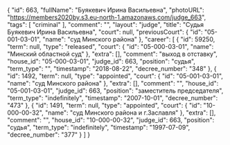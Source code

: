 {
    "id": 663,
    "fullName": "Буякевич Ирина Васильевна",
    "photoURL": "https://members2020by.s3.eu-north-1.amazonaws.com/judge_663",
    "tags": [
        "criminal"
    ],
    "comment": "",
    "layout": "judge",
    "title": "Судья Буякевич Ирина Васильевна",
    "court": null,
    "previousCourt": {
        "id": "05-001-03-01",
        "name": "суд Минского района"
    },
    "career": [
        {
            "id": 59250,
            "term": null,
            "type": "released",
            "court": {
                "id": "05-000-03-01",
                "name": "Минский областной суд"
            },
            "extra": [],
            "comment": "выход в отставку",
            "house_id": "05-000-03-01",
            "judge_id": 663,
            "position": "судья",
            "term_type": "",
            "timestamp": "2018-08-22",
            "decree_number": "348"
        },
        {
            "id": 1492,
            "term": null,
            "type": "appointed",
            "court": {
                "id": "05-001-03-01",
                "name": "суд Минского района"
            },
            "extra": [],
            "comment": "",
            "house_id": "05-001-03-01",
            "judge_id": 663,
            "position": "заместитель председателя",
            "term_type": "indefinitely",
            "timestamp": "2007-10-01",
            "decree_number": "473"
        },
        {
            "id": 1491,
            "term": null,
            "type": "appointed",
            "court": {
                "id": "10-000-00-32",
                "name": "суд Минского района и г.Заславля"
            },
            "extra": [],
            "comment": "",
            "house_id": "10-000-00-32",
            "judge_id": 663,
            "position": "судья",
            "term_type": "indefinitely",
            "timestamp": "1997-07-09",
            "decree_number": "377"
        }
    ]
}